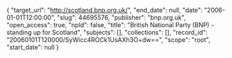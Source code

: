 {
  "target_url": "http://scotland.bnp.org.uk/", 
  "end_date": null, 
  "date": "2006-01-01T12:00:00", 
  "slug": 44695576, 
  "publisher": "bnp.org.uk", 
  "open_access": true, 
  "npld": false, 
  "title": "British National Party (BNP) - standing up for Scotland", 
  "subjects": [], 
  "collections": [], 
  "record_id": "20060101T120000/SyWicc4ROCk1UsAXh3O+dw==", 
  "scope": "root", 
  "start_date": null
}

